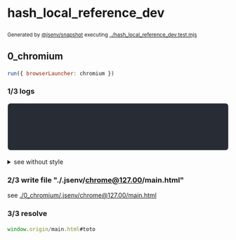 # hash_local_reference_dev

<sub>
  Generated by <a href="https://github.com/jsenv/core/tree/main/packages/independent/snapshot">@jsenv/snapshot</a> executing <a href="../hash_local_reference_dev.test.mjs">../hash_local_reference_dev.test.mjs</a>
</sub>

## 0_chromium

```js
run({ browserLauncher: chromium })
```

### 1/3 logs

![img](0_chromium/log_group.svg)

<details>
  <summary>see without style</summary>

```console
⠋ start dev server
✔ start dev server (done in <X> second)

- http://localhost
- http://[::1]

```

</details>


### 2/3 write file "./.jsenv/chrome@127.00/main.html"

see [./0_chromium/.jsenv/chrome@127.00/main.html](./0_chromium/.jsenv/chrome@127.00/main.html)

### 3/3 resolve

```js
window.origin/main.html#toto
```